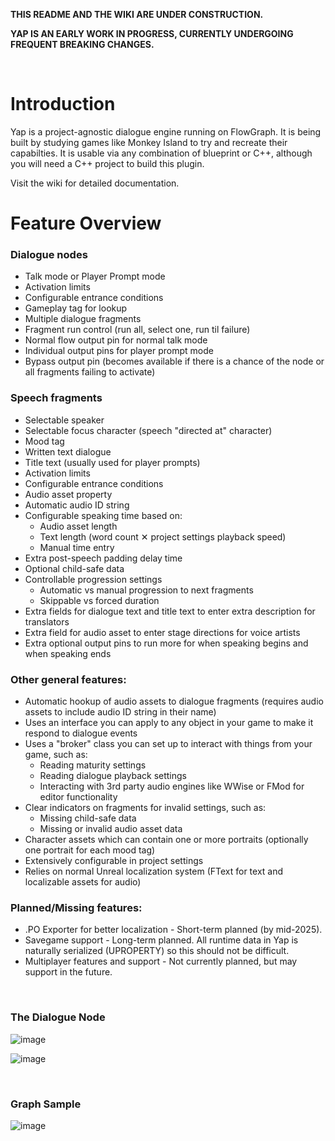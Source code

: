 **THIS README AND THE WIKI ARE UNDER CONSTRUCTION.**

**YAP IS AN EARLY WORK IN PROGRESS, CURRENTLY UNDERGOING FREQUENT BREAKING CHANGES.**

&nbsp;

# Introduction

Yap is a project-agnostic dialogue engine running on FlowGraph. It is being built by studying games like Monkey Island to try and recreate their capabilties. It is usable via any combination of blueprint or C++, although you will need a C++ project to build this plugin.

Visit the wiki for detailed documentation.

# Feature Overview

### Dialogue nodes
  - Talk mode or Player Prompt mode
  - Activation limits
  - Configurable entrance conditions
  - Gameplay tag for lookup
  - Multiple dialogue fragments
  - Fragment run control (run all, select one, run til failure)
  - Normal flow output pin for normal talk mode
  - Individual output pins for player prompt mode
  - Bypass output pin (becomes available if there is a chance of the node or all fragments failing to activate)

### Speech fragments
  - Selectable speaker
  - Selectable focus character (speech "directed at" character)
  - Mood tag
  - Written text dialogue
  - Title text (usually used for player prompts)
  - Activation limits
  - Configurable entrance conditions
  - Audio asset property
  - Automatic audio ID string
  - Configurable speaking time based on:
    - Audio asset length
    - Text length (word count ✕ project settings playback speed)
    - Manual time entry
  - Extra post-speech padding delay time
  - Optional child-safe data
  - Controllable progression settings
    - Automatic vs manual progression to next fragments
    - Skippable vs forced duration
  - Extra fields for dialogue text and title text to enter extra description for translators
  - Extra field for audio asset to enter stage directions for voice artists
  - Extra optional output pins to run more for when speaking begins and when speaking ends

### Other general features:
  - Automatic hookup of audio assets to dialogue fragments (requires audio assets to include audio ID string in their name)
  - Uses an interface you can apply to any object in your game to make it respond to dialogue events
  - Uses a "broker" class you can set up to interact with things from your game, such as:
    - Reading maturity settings
    - Reading dialogue playback settings
    - Interacting with 3rd party audio engines like WWise or FMod for editor functionality
  - Clear indicators on fragments for invalid settings, such as:
    - Missing child-safe data
    - Missing or invalid audio asset data
  - Character assets which can contain one or more portraits (optionally one portrait for each mood tag)
  - Extensively configurable in project settings
  - Relies on normal Unreal localization system (FText for text and localizable assets for audio)

### Planned/Missing features:
  - .PO Exporter for better localization - Short-term planned (by mid-2025).
  - Savegame support - Long-term planned. All runtime data in Yap is naturally serialized (UPROPERTY) so this should not be difficult.
  - Multiplayer features and support - Not currently planned, but may support in the future.

&nbsp;

### The Dialogue Node

![image](https://github.com/user-attachments/assets/ffaffad2-17fd-45e5-ac7d-1dcd64e28756)

![image](https://github.com/user-attachments/assets/368addb2-f0da-49ef-b83d-922131aae046)

&nbsp;

### Graph Sample

![image](https://github.com/user-attachments/assets/d7a6778a-d1c8-4783-b0c0-654495c62f5e)

